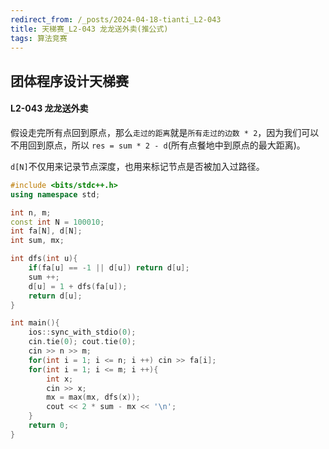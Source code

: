 ```yaml
---
redirect_from: /_posts/2024-04-18-tianti_L2-043
title: 天梯赛_L2-043 龙龙送外卖(推公式)
tags: 算法竞赛
---
```


## 团体程序设计天梯赛

#### L2-043 龙龙送外卖

假设走完所有点回到原点，那么`走过的距离`就是`所有走过的边数 * 2`，因为我们可以不用回到原点，所以 `res = sum * 2 - d`(所有点餐地中到原点的最大距离)。

`d[N]`不仅用来记录节点深度，也用来标记节点是否被加入过路径。

```cpp
#include <bits/stdc++.h>
using namespace std;

int n, m;
const int N = 100010;
int fa[N], d[N];
int sum, mx;

int dfs(int u){
    if(fa[u] == -1 || d[u]) return d[u];
    sum ++;
    d[u] = 1 + dfs(fa[u]);
    return d[u];
}

int main(){
    ios::sync_with_stdio(0);
    cin.tie(0); cout.tie(0);
    cin >> n >> m;
    for(int i = 1; i <= n; i ++) cin >> fa[i];
    for(int i = 1; i <= m; i ++){
        int x;
        cin >> x;
        mx = max(mx, dfs(x));
        cout << 2 * sum - mx << '\n';
    }
    return 0;
}
```